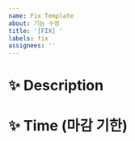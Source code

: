 ```yaml
---
name: Fix Template
about: 기능 수정
title: '[FIX] '
labels: fix
assignees: ''
---
```


# ✨ Description

# ✨ Time (마감 기한)
